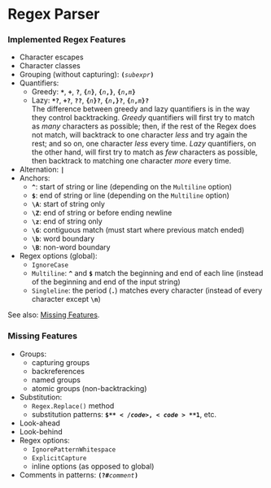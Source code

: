 Regex Parser
============

### Implemented Regex Features ###

- Character escapes
- Character classes
- Grouping (without capturing): <code>**(**_subexpr_**)**</code>
- Quantifiers:
    - Greedy: <code>**&#42;**</code>, <code>**+**</code>, <code>**?**</code>, <code>**{**_n_**}**</code>, <code>**{**_n_**,}**</code>, <code>**{**_n_**,**_m_**}**</code>
    - Lazy: <code>**&#42;?**</code>, <code>**+?**</code>, <code>**??**</code>, <code>**{**_n_**}?**</code>, <code>**{**_n_**,}?**</code>, <code>**{**_n_**,**_m_**}?**</code>  
    The difference between greedy and lazy quantifiers is in the way they control backtracking. _Greedy_ quantifiers will first try to match as _many_ characters as possible; then, if the rest of the Regex does not match, will backtrack to one character _less_ and try again the rest; and so on, one character _less_ every time. _Lazy_ quantifiers, on the other hand, will first try to match as _few_ characters as possible, then backtrack to matching one character _more_ every time.
- Alternation: **`|`**
- Anchors:
    - **`^`**: start of string or line (depending on the `Multiline` option)
    - **`$`**: end of string or line (depending on the `Multiline` option)
    - **`\A`**: start of string only
    - **`\Z`**: end of string or before ending newline
    - **`\z`**: end of string only
    - **`\G`**: contiguous match (must start where previous match ended)
    - **`\b`**: word boundary
    - **`\B`**: non-word boundary
- Regex options (global):
    - `IgnoreCase`
    - `Multiline`: **`^`** and **`$`** match the beginning and end of each line (instead of the beginning and end of the input string)
    - `Singleline`: the period (**`.`**) matches every character (instead of every character except **`\n`**)

See also: [Missing Features](#missing-features).


### Missing Features ###

- Groups:
    - capturing groups
    - backreferences
    - named groups
    - atomic groups (non-backtracking)
- Substitution:
    - `Regex.Replace()` method
    - substitution patterns: <code>**$$**</code>, <code>**$1**</code>, etc.
- Look-ahead
- Look-behind
- Regex options:
    - `IgnorePatternWhitespace`
    - `ExplicitCapture`
    - inline options (as opposed to global)
- Comments in patterns: <code>**(?#**_comment_**)**</code>
